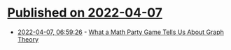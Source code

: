 # [Published on 2022-04-07](index.md)

* [2022-04-07, 06:59:26](https://news.ycombinator.com/item?id=30941482) - [What a Math Party Game Tells Us About Graph Theory](https://www.quantamagazine.org/what-a-math-party-game-tells-us-about-graph-theory-20220324/)
